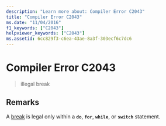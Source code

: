 ```yaml
---
description: "Learn more about: Compiler Error C2043"
title: "Compiler Error C2043"
ms.date: "11/04/2016"
f1_keywords: ["C2043"]
helpviewer_keywords: ["C2043"]
ms.assetid: 6cc829f3-c6ea-43ae-8a3f-303ecf6c7dc6
---
```

# Compiler Error C2043

> illegal break

## Remarks

A [break](../../cpp/break-statement-cpp.md) is legal only within a **`do`**, **`for`**, **`while`**, or **`switch`** statement.

